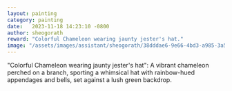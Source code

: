 ```yaml
---
layout: painting
category: painting
date:   2023-11-18 14:23:10 -0800
author: sheogorath
reward: "Colorful Chameleon wearing jaunty jester's hat."
image: "/assets/images/assistant/sheogorath/38dddae6-9e66-4bd3-a985-3a57277103c0.png"
---
```

"Colorful Chameleon wearing jaunty jester's hat": A vibrant chameleon perched on a branch, sporting a whimsical hat with rainbow-hued appendages and bells, set against a lush green backdrop.